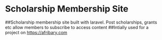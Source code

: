 # Scholarship Membership Site
##Scholarship membership site built with laravel. Post scholarships, grants etc allow members to subscribe to access content
##Intially used for a project on https://afribary.com
